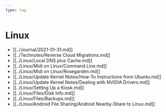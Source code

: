 ```yaml
---
type: tag
---
```

# Linux

- [[../Journal/2021-01-31.md]]
- [[../Technotes/Reverse Cloud Migrations.md]]
- [[../Linux/Local DNS plus Cache.md]]
- [[../Linux/Midi on Linux/Command Line.md]]
- [[../Linux/Midi on Linux/Rosegarden.md]]
- [[../Linux/Update Kernel Notes/How-To Instructions from Ubuntu.md]]
- [[../Linux/Update Kernel Notes/Dealing with NVIDIA Drivers.md]]
- [[../Linux/Setting Up a Kiosk.md]]
- [[../Linux/Files/Disk Info.md]]
- [[../Linux/Files/Backups.md]]
- [[../Linux/Android File Sharing/Android Nearby-Share to Linux.md]]

